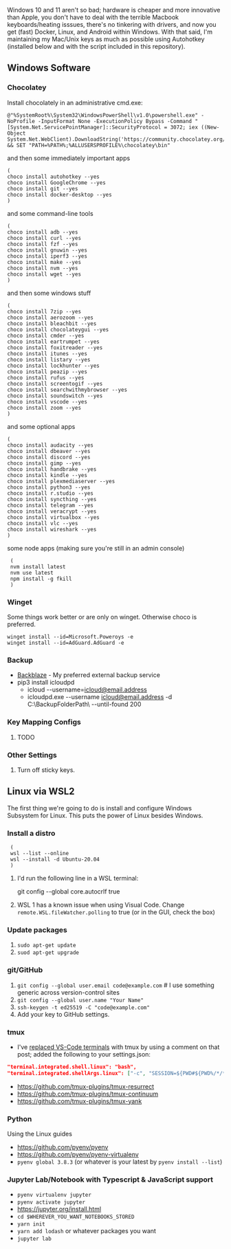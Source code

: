 Windows 10 and 11 aren't so bad; hardware is cheaper and more innovative than Apple, you don't have to deal with the terrible Macbook keyboards/heating isssues, there's no tinkering with drivers, and now you get (fast) Docker, Linux, and Android within Windows. With that said, I'm maintaining my Mac/Unix keys as much as possible using Autohotkey (installed below and with the script included in this repository).

## Windows Software

### Chocolatey
Install chocolately in an administrative cmd.exe:

    @"%SystemRoot%\System32\WindowsPowerShell\v1.0\powershell.exe" -NoProfile -InputFormat None -ExecutionPolicy Bypass -Command "[System.Net.ServicePointManager]::SecurityProtocol = 3072; iex ((New-Object System.Net.WebClient).DownloadString('https://community.chocolatey.org/install.ps1'))" && SET "PATH=%PATH%;%ALLUSERSPROFILE%\chocolatey\bin"

and then some immediately important apps

    (
    choco install autohotkey --yes
    choco install GoogleChrome --yes
    choco install git --yes
    choco install docker-desktop --yes
    )
    
and some command-line tools
 
    (
    choco install adb --yes
    choco install curl --yes
    choco install fzf --yes
    choco install gnuwin --yes
    choco install iperf3 --yes
    choco install make --yes
    choco install nvm --yes
    choco install wget --yes
    )

and then some windows stuff

    (
    choco install 7zip --yes
    choco install aerozoom --yes
    choco install bleachbit --yes
    choco install chocolateygui --yes
    choco install cmder --yes
    choco install eartrumpet --yes
    choco install foxitreader --yes
    choco install itunes --yes
    choco install listary --yes
    choco install lockhunter --yes
    choco install peazip --yes
    choco install rufus --yes
    choco install screentogif --yes
    choco install searchwithmybrowser --yes
    choco install soundswitch --yes
    choco install vscode --yes
    choco install zoom --yes
    )

and some optional apps

    (
    choco install audacity --yes
    choco install dbeaver --yes
    choco install discord --yes
    choco install gimp --yes
    choco install handbrake --yes
    choco install kindle --yes
    choco install plexmediaserver --yes
    choco install python3 --yes
    choco install r.studio --yes
    choco install syncthing --yes
    choco install telegram --yes
    choco install veracrypt --yes
    choco install virtualbox --yes
    choco install vlc --yes
    choco install wireshark --yes
    )

some node apps (making sure you're still in an admin console)

     (
     nvm install latest
     nvm use latest
     npm install -g fkill
     )

### Winget
Some things work better or are only on winget. Otherwise choco is preferred.

    winget install --id=Microsoft.Poweroys -e
    winget install --id=AdGuard.AdGuard -e 

### Backup
- [Backblaze](https://secure.backblaze.com/r/01qxpi) - My preferred external backup service
- pip3 install icloudpd
  - icloud --username=icloud@email.address
  - icloudpd.exe --username icloud@email.address -d C:\BackupFolderPath\ --until-found 200

### Key Mapping Configs
1. TODO

### Other Settings
1. Turn off sticky keys.

## Linux via WSL2

The first thing we're going to do is install and configure Windows Subsystem for Linux. This puts the power of Linux besides Windows.

### Install a distro

     (
     wsl --list --online
     wsl --install -d Ubuntu-20.04
     )

1. I'd run the following line in a WSL terminal:

    git config --global core.autocrlf true
    
1. WSL 1 has a known issue when using Visual Code. Change `remote.WSL.fileWatcher.polling` to true (or in the GUI, check the box)

### Update packages
1. `sudo apt-get update`
1. `suod apt-get upgrade`

### git/GitHub

1. `git config --global user.email code@example.com` # I use something generic across version-control sites
1. `git config --global user.name "Your Name"`
1. `ssh-keygen -t ed25519 -C "code@example.com"`
1. Add your key to GitHub settings.

### tmux
- I've [replaced VS-Code terminals](https://medium.com/@joaomoreno/persistent-terminal-sessions-in-vs-code-8fc469ed6b41) with tmux by using a comment on that post; added the following to your settings.json:
````json
"terminal.integrated.shell.linux": "bash",
"terminal.integrated.shellArgs.linux": ["-c", "SESSION=${PWD#${PWD%/*/*}/}; tmux new-window -t $SESSION; tmux new-session -A -D -s $SESSION"]
````
- https://github.com/tmux-plugins/tmux-resurrect
- https://github.com/tmux-plugins/tmux-continuum
- https://github.com/tmux-plugins/tmux-yank

### Python

Using the Linux guides

- https://github.com/pyenv/pyenv
- https://github.com/pyenv/pyenv-virtualenv
- `pyenv global 3.8.3` (or whatever is your latest by `pyenv install --list`)

### Jupyter Lab/Notebook with Typescript & JavaScript support
- `pyenv virtualenv jupyter`
- `pyenv activate jupyter`
- https://jupyter.org/install.html
- `cd $WHEREVER_YOU_WANT_NOTEBOOKS_STORED`
- `yarn init`
- `yarn add lodash` or whatever packages you want
- `jupyter lab`

